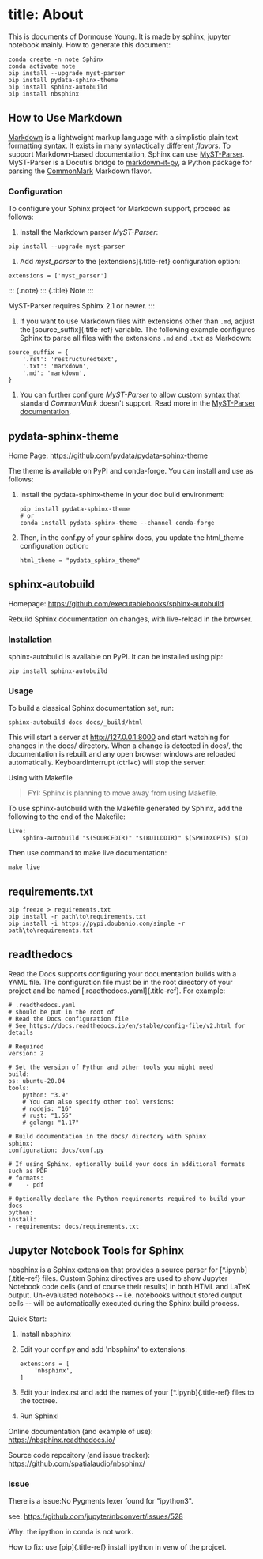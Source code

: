 # title: About

This is documents of Dormouse Young. It is made by sphinx, jupyter
notebook mainly. How to generate this document:

``` {.Bash}
conda create -n note Sphinx
conda activate note
pip install --upgrade myst-parser
pip install pydata-sphinx-theme
pip install sphinx-autobuild
pip install nbsphinx
```


## How to Use Markdown

[Markdown](https://daringfireball.net/projects/markdown/) is a
lightweight markup language with a simplistic plain text formatting
syntax. It exists in many syntactically different *flavors*. To support
Markdown-based documentation, Sphinx can use
[MyST-Parser](https://myst-parser.readthedocs.io/en/latest/).
MyST-Parser is a Docutils bridge to
[markdown-it-py](https://github.com/executablebooks/markdown-it-py), a
Python package for parsing the [CommonMark](https://commonmark.org/)
Markdown flavor.


### Configuration

To configure your Sphinx project for Markdown support, proceed as
follows:

1.  Install the Markdown parser *MyST-Parser*:

``` {.Bash}
pip install --upgrade myst-parser
```

1.  Add *myst\_parser* to the [extensions]{.title-ref} configuration
    option:

``` {.Python}
extensions = ['myst_parser']
```

::: {.note}
::: {.title}
Note
:::

MyST-Parser requires Sphinx 2.1 or newer.
:::

1.  If you want to use Markdown files with extensions other than `.md`,
    adjust the [source\_suffix]{.title-ref} variable. The following
    example configures Sphinx to parse all files with the extensions
    `.md` and `.txt` as Markdown:

``` {.Python}
source_suffix = {
    '.rst': 'restructuredtext',
    '.txt': 'markdown',
    '.md': 'markdown',
}
```

1.  You can further configure *MyST-Parser* to allow custom syntax that
    standard *CommonMark* doesn\'t support. Read more in the
    [MyST-Parser
    documentation](https://myst-parser.readthedocs.io/en/latest/using/syntax-optional.html).


## pydata-sphinx-theme

Home Page: <https://github.com/pydata/pydata-sphinx-theme>

The theme is available on PyPI and conda-forge. You can install and use
as follows:

1.  Install the pydata-sphinx-theme in your doc build environment:

    ``` {.python}
    pip install pydata-sphinx-theme
    # or
    conda install pydata-sphinx-theme --channel conda-forge
    ```

2.  Then, in the conf.py of your sphinx docs, you update the html\_theme
    configuration option:

    ``` {.python}
    html_theme = "pydata_sphinx_theme"
    ```


## sphinx-autobuild

Homepage: <https://github.com/executablebooks/sphinx-autobuild>

Rebuild Sphinx documentation on changes, with live-reload in the
browser.


### Installation

sphinx-autobuild is available on PyPI. It can be installed using pip:

``` {.Bash}
pip install sphinx-autobuild
```


### Usage

To build a classical Sphinx documentation set, run:

``` {.Bash}
sphinx-autobuild docs docs/_build/html
```

This will start a server at <http://127.0.0.1:8000> and start watching
for changes in the docs/ directory. When a change is detected in docs/,
the documentation is rebuilt and any open browser windows are reloaded
automatically. KeyboardInterrupt (ctrl+c) will stop the server.

Using with Makefile

> FYI: Sphinx is planning to move away from using Makefile.

To use sphinx-autobuild with the Makefile generated by Sphinx, add the
following to the end of the Makefile:

``` {.Bash}
live:
    sphinx-autobuild "$(SOURCEDIR)" "$(BUILDDIR)" $(SPHINXOPTS) $(O)
```

Then use command to make live documentation:

``` {.Bash}
make live
```


## requirements.txt

``` {.Bash}
pip freeze > requirements.txt
pip install -r path\to\requirements.txt
pip install -i https://pypi.doubanio.com/simple -r path\to\requirements.txt
```


## readthedocs

Read the Docs supports configuring your documentation builds with a YAML
file. The configuration file must be in the root directory of your
project and be named [.readthedocs.yaml]{.title-ref}. For example:

``` {.python}
# .readthedocs.yaml
# should be put in the root of
# Read the Docs configuration file
# See https://docs.readthedocs.io/en/stable/config-file/v2.html for details

# Required
version: 2

# Set the version of Python and other tools you might need
build:
os: ubuntu-20.04
tools:
    python: "3.9"
    # You can also specify other tool versions:
    # nodejs: "16"
    # rust: "1.55"
    # golang: "1.17"

# Build documentation in the docs/ directory with Sphinx
sphinx:
configuration: docs/conf.py

# If using Sphinx, optionally build your docs in additional formats such as PDF
# formats:
#    - pdf

# Optionally declare the Python requirements required to build your docs
python:
install:
- requirements: docs/requirements.txt
```


## Jupyter Notebook Tools for Sphinx

nbsphinx is a Sphinx extension that provides a source parser for
[\*.ipynb]{.title-ref} files. Custom Sphinx directives are used to show
Jupyter Notebook code cells (and of course their results) in both HTML
and LaTeX output. Un-evaluated notebooks -- i.e. notebooks without
stored output cells -- will be automatically executed during the Sphinx
build process.

Quick Start:

1.  Install nbsphinx

2.  Edit your conf.py and add \'nbsphinx\' to extensions:

    ``` {.python}
    extensions = [
        'nbsphinx',
    ]
    ```

3.  Edit your index.rst and add the names of your [\*.ipynb]{.title-ref}
    files to the toctree.

4.  Run Sphinx!

Online documentation (and example of use):
<https://nbsphinx.readthedocs.io/>

Source code repository (and issue tracker):
<https://github.com/spatialaudio/nbsphinx/>


### Issue

There is a issue:No Pygments lexer found for \"ipython3\".

see: <https://github.com/jupyter/nbconvert/issues/528>

Why: the ipython in conda is not work.

How to fix: use [pip]{.title-ref} install ipython in venv of the
projcet.
